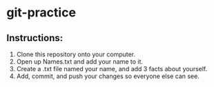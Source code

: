# git-practice

## Instructions:
 1) Clone this repository onto your computer.
 2) Open up Names.txt and add your name to it.
 3) Create a .txt file named your name, and add 3 facts about yourself.
 4) Add, commit, and push your changes so everyone else can see.

